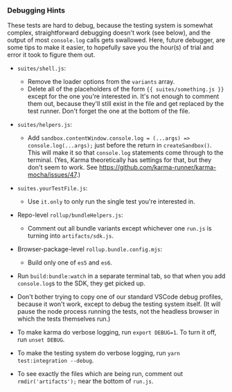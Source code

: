 ### Debugging Hints

These tests are hard to debug, because the testing system is somewhat complex, straightforward debugging doesn't work (see below), and the output of most `console.log` calls gets swallowed. Here, future debugger, are some tips to make it easier, to hopefully save you the hour(s) of trial and error it took to figure them out.

- `suites/shell.js`:
  - Remove the loader options from the `variants` array.
  - Delete all of the placeholders of the form `{{ suites/something.js }}` except for the one you're interested in. It's not enough to comment them out, because they'll still exist in the file and get replaced by the test runner. Don't forget the one at the bottom of the file.

- `suites/helpers.js`:
  - Add `sandbox.contentWindow.console.log = (...args) => console.log(...args);` just before the return in `createSandbox()`. This will make it so that `console.log` statements come through to the terminal. (Yes, Karma theoretically has settings for that, but they don't seem to work. See https://github.com/karma-runner/karma-mocha/issues/47.)

- `suites.yourTestFile.js`:
  - Use `it.only` to only run the single test you're interested in.

- Repo-level `rollup/bundleHelpers.js`:
  - Comment out all bundle variants except whichever one `run.js` is turning into `artifacts/sdk.js`.

- Browser-package-level `rollup.bundle.config.mjs`:
  - Build only one of `es5` and `es6`.

- Run `build:bundle:watch` in a separate terminal tab, so that when you add `console.log`s to the SDK, they get picked up.

- Don't bother trying to copy one of our standard VSCode debug profiles, because it won't work, except to debug the testing system itself. (It will pause the node process running the tests, not the headless browser in which the tests themselves run.)

- To make karma do verbose logging, run `export DEBUG=1`. To turn it off, run `unset DEBUG`.

- To make the testing system do verbose logging, run `yarn test:integration --debug`.

- To see exactly the files which are being run, comment out `rmdir('artifacts');` near the bottom of `run.js`.
